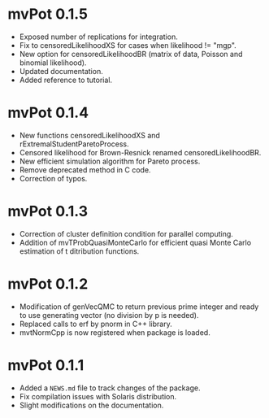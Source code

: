 # mvPot 0.1.5

* Exposed number of replications for integration.
* Fix to censoredLikelihoodXS for cases when likelihood != "mgp".
* New option for censoredLikelihoodBR (matrix of data, Poisson and binomial likelihood).
* Updated documentation.
* Added reference to tutorial.

# mvPot 0.1.4

* New functions censoredLikelihoodXS and rExtremalStudentParetoProcess. 
* Censored likelihood for Brown-Resnick renamed censoredLikelihoodBR.
* New efficient simulation algorithm for Pareto process.
* Remove deprecated method in C code.
* Correction of typos.

# mvPot 0.1.3

* Correction of cluster definition condition for parallel computing.
* Addition of mvTProbQuasiMonteCarlo for efficient quasi Monte Carlo estimation of t ditribution functions.

# mvPot 0.1.2

* Modification of genVecQMC to return previous prime integer and ready to use generating vector (no division by p is needed).
* Replaced calls to erf by pnorm in C++ library.
* mvtNormCpp is now registered when package is loaded.


# mvPot 0.1.1

* Added a `NEWS.md` file to track changes of the package.
* Fix compilation issues with Solaris distribution.
* Slight modifications on the documentation.



